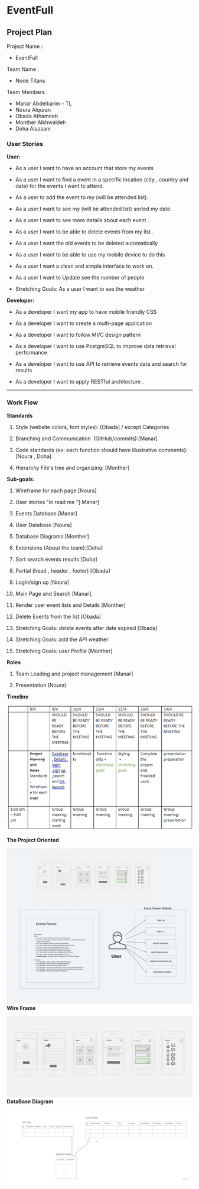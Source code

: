 # EventFull


## Project Plan 
 Project Name :

   - EventFull

Team Name :
- Node Titans

Team Members : 

- Manar Abdelkarim  - TL
- Noura Alquran
- Obada Athamneh
- Monther Alkhwaldeh
- Doha Alazzam


### User Stories 

**User:** 

-   As a user I want to have an account that store my events 

-   As a user I want to find a event in a specific location (city , country and date) for the events I want to attend. 

-   As a user to add the event to my (will be attended list). 

-   As a user I want to see my (will be attended list) sorted my date. 

-   As a user I want to see more details about each event . 

-   As a user I want to be able to delete events from my list . 

-   As a user I want the old events to be deleted automatically  

-   As a user I want to be able to use my mobile device to do this  

-   As a user I want a clean and simple interface to work on. 

-   As a user I want to Update see the number of people  

-   Stretching Goals: As a user I want to see the weather

**Developer:**

-   As a developer I want my app to have mobile friendly CSS 

-   As a developer I want to create a multi-page application 

-   As a developer I want to follow MVC design pattern 

-   As a developer I want to use PostgreSQL to improve data retrieval performance 

-   As a developer I want to use API to retrieve events data and search for results 

-   As a developer I want to apply RESTful architecture .
<hr>

### Work Flow

  **Standards** 

1.  Style (website colors, font styles): [Obada] / except Categories 

2.  Branching and Communication  (GitHub/commits):[Manar] 

3.  Code standards (ex: each function should have illustrative comments):[Noura , Doha] 

4.  Hierarchy File's tree and organizing: [Monther] 

  **Sub-goals:** 

1.  Wireframe for each page [Noura] 

2.  User stories "in read me "[ Manar] 

3.  Events Database [Manar] 

4.  User Database [Noura] 

5.  Database Diagrams [Monther] 

6.  Extensions (About the team):[Doha] 

7.  Sort search events results [Doha] 

8.  Partial (head , header , footer) [Obada] 

9.  Login/sign up [Noura] 

10.  Main Page and Search [Manar], 

11.  Render user event lists and Details [Monther] 

12.  Delete Events from the list [Obada] 

13.  Stretching Goals: delete events after date expired [Obada] 

14.  Stretching Goals: add the API weather 

15. Stretching Goals: user Profile [Monther] 

 **Roles** 

1.  Team Leading and project management [Manar] 

2.  Presentation (Noura) 

 **Timeline**

 ![](./img/timeline.png)

 **The Project Oriented**

 ![](./img/theProjectorianted.jpeg)
 **Wire Frame**

 ![](./img/wireframe.jpeg)
 **DataBase Diagram**
 
 ![](./img/databaseDiagram.jpg)

